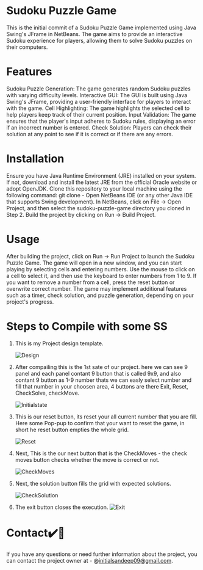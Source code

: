 # Sudoku Puzzle Game
This is the initial commit of a Sudoku Puzzle Game implemented using Java Swing's JFrame in NetBeans. The game aims to provide an interactive Sudoku experience for players, allowing them to solve Sudoku puzzles on their computers.

# Features
Sudoku Puzzle Generation: The game generates random Sudoku puzzles with varying difficulty levels.
Interactive GUI: The GUI is built using Java Swing's JFrame, providing a user-friendly interface for players to interact with the game.
Cell Highlighting: The game highlights the selected cell to help players keep track of their current position.
Input Validation: The game ensures that the player's input adheres to Sudoku rules, displaying an error if an incorrect number is entered.
Check Solution: Players can check their solution at any point to see if it is correct or if there are any errors.

# Installation
Ensure you have Java Runtime Environment (JRE) installed on your system. If not, download and install the latest JRE from the official Oracle website or adopt OpenJDK.
Clone this repository to your local machine using the following command: git clone -
Open NetBeans IDE (or any other Java IDE that supports Swing development).
In NetBeans, click on File -> Open Project, and then select the sudoku-puzzle-game directory you cloned in Step 2.
Build the project by clicking on Run -> Build Project.

# Usage
After building the project, click on Run -> Run Project to launch the Sudoku Puzzle Game.
The game will open in a new window, and you can start playing by selecting cells and entering numbers.
Use the mouse to click on a cell to select it, and then use the keyboard to enter numbers from 1 to 9.
If you want to remove a number from a cell, press the reset button or overwrite correct number.
The game may implement additional features such as a timer, check solution, and puzzle generation, depending on your project's progress.

# Steps to Compile with some SS
1. This is my Project design template.
   
   ![Design](https://github.com/sandeep-mz/Sudoku-Puzzle/assets/108665091/a2c46fbc-06ec-474c-967b-1fd2b6ffed79)

2. After compailing this is the 1st sate of our project. here we can see 9 panel and each panel contant 9 button that is called 9x9, and also contant 9 button as 1-9 number thats we can easly select number and fill that number in your choosen area, 4 buttons are there Exit, Reset, CheckSolve, checkMove.

   ![Initialstate](https://github.com/sandeep-mz/Sudoku-Puzzle/assets/108665091/d94122af-d2dd-442b-86c4-da611a7f8512)

4. This is our reset button, its reset your all current number that you are fill. Here some Pop-pup to confirm that your want to reset the game, in short he reset button empties the whole grid.

   ![Reset](https://github.com/sandeep-mz/Sudoku-Puzzle/assets/108665091/3ab99b8b-ec9b-4dbf-b1de-74c0d5f1000b)

5. Next, This is the our next button that is the CheckMoves - the check moves button checks whether the move is correct or not.

   ![CheckMoves](https://github.com/sandeep-mz/Sudoku-Puzzle/assets/108665091/020379e0-34e4-4a87-ad1f-ac2be74718f7)

5. Next, the solution button fills the grid with expected solutions.

   ![CheckSolution](https://github.com/sandeep-mz/Sudoku-Puzzle/assets/108665091/63953476-63ea-478d-a206-9303cd726abf)

11. The exit button closes the execution.
   ![Exit](https://github.com/sandeep-mz/Sudoku-Puzzle/assets/108665091/4dc15b9e-3c07-4212-8811-ddbd297df33f)

  
# Contact✔️🔴
If you have any questions or need further information about the project, you can contact the project owner at - @initialsandeep09@gmail.com.
